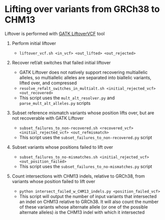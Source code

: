 # Lifting over variants from GRCh38 to CHM13

Liftover is performed with [GATK LiftoverVCF](https://gatk.broadinstitute.org/hc/en-us/articles/360037060932-LiftoverVcf-Picard-) tool

1. Perform initial liftover
	- `liftover_vcf.sh <in_vcf> <out_lifted> <out_rejected>`

2. Recover ref/alt switches that failed initial liftover
	- GATK Liftover does not natively support recovering multiallelic alleles, so multiallelic alleles are separated into biallelic variants, lifted over, and compressed
	- `resolve_refalt_switches_in_multialt.sh <initial_rejected_vcf> <out_recovered>`
	- This script uses the `mult_alt_resolver.py` and `parse_mult_alt_alleles.py` scripts

3. Subset reference mismatch variants whose position lifts over, but are not recoverable with GATK Liftover
	- `subset_failures_to_non-recovered.sh <recovered_vcf> <initial_rejected_vcf> <out_refmismatch>`
	- This script uses the `subset_failures_to_non-recovered.py` script

4. Subset variants whose positions failed to lift over
	- `subset_failures_to_no-mismatches.sh <initial_rejected_vcf> <out_position_failed>`
	- This script uses the `subset_failures_to_no-mismatches.py` script

5. Count intersections with CHM13 indels, relative to GRCh38, from variants whose position failed to lift over
	- `python intersect_failed_w_CHM13_indels.py <position_failed_vcf>`
	- This script will output the number of input variants that intersected an indel on CHM13 relative to GRCh38. It will also count the number of these variants whose alternate allele (or one of the possible alternate alleles) *is* the CHM13 indel with which it intersected
	